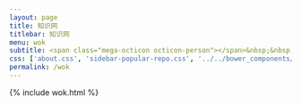 ```yaml
---
layout: page
title: 知识网
titlebar: 知识网
menu: wok
subtitle: <span class="mega-octicon octicon-person"></span>&nbsp;&nbsp; 人生最幸福的四件事：有人信你、有人爱你、有人帮你、有人懂你。遇见不论早晚，真心才能相伴；朋友不论远近，懂得才有温暖。轰轰烈烈的，未必是真心；默默无声的，未必是无心。把一切交给时间，总会有答案。平淡中的相守，才最珍贵；简单中的拥有，才最心安！说的再好不如做的好。感恩生命中信我、爱我、懂我、帮我的人。
css: ['about.css', 'sidebar-popular-repo.css', '../../bower_components/flag-icon-css/css/flag-icon.min.css']
permalink: /wok
---
```

{% include wok.html %}